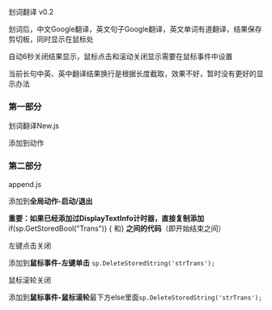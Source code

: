 划词翻译 v0.2

划词后，中文Google翻译，英文句子Google翻译，英文单词有道翻译，结果保存剪切板，同时显示在鼠标处

自动6秒关闭结果显示，鼠标点击和滚动关闭显示需要在鼠标事件中设置

当前长句中英、英中翻译结果换行是根据长度截取，效果不好，暂时没有更好的显示办法

### 第一部分<br>
划词翻译New.js

添加到动作

### 第二部分<br>
append.js

添加到**全局动作-启动/退出**

**重要：如果已经添加过DisplayTextInfo计时器，直接复制添加** if(sp.GetStoredBool("Trans")) { 和} **之间的代码**（即开始结束之间）


左键点击关闭

添加到**鼠标事件-左键单击** `sp.DeleteStoredString('strTrans');`

鼠标滚轮关闭

添加到**鼠标事件-鼠标滚轮**最下方else里面`sp.DeleteStoredString('strTrans');`
